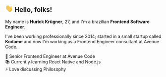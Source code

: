 ## <img src="https://raw.githubusercontent.com/hurick/hurick/master/assets/wave.gif" width="25px"> Hello, folks!

My name is **Hurick Krügner**, 27, and I'm a brazilian **Frontend Software Engineer**.  

I've been working professionally since 2014; started in a small startup called **Kodame** and now I'm working as a Frontend Engineer consultant at Avenue Code.

💼 Senior Frontend Engineer at Avenue Code  
📚 Currently learning React Native and Node.js  
⚡ Love discussing Philosophy
